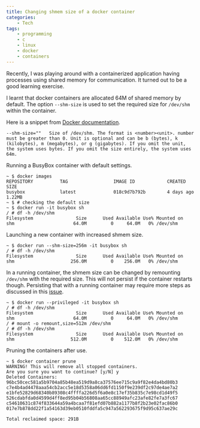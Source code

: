 ```yaml
---
title: Changing shmem size of a docker container
categories:
    - Tech
tags:
    - programming
    - c
    - linux
    - docker
    - containers
---
```


Recently, I was playing around with a containerized application having processes using shared memory for communication. It turned out to be a good learning exercise.

I learnt that docker containers are allocated 64M of shared memory by default. The option `--shm-size` is used to set the required size for `/dev/shm` within the container.

Here is a snippet from [Docker documentation](https://docs.docker.com/engine/reference/run/).

```text
--shm-size=""   Size of /dev/shm. The format is <number><unit>. number must be greater than 0. Unit is optional and can be b (bytes), k (kilobytes), m (megabytes), or g (gigabytes). If you omit the unit, the system uses bytes. If you omit the size entirely, the system uses 64m.
```

Running a BusyBox container with default settings.

```text
~ $ docker images
REPOSITORY          TAG                 IMAGE ID            CREATED             SIZE
busybox             latest              018c9d7b792b        4 days ago          1.22MB
~ $ # checking the default size
~ $ docker run -it busybox sh
/ # df -h /dev/shm
Filesystem                Size      Used Available Use% Mounted on
shm                      64.0M         0     64.0M   0% /dev/shm
```

Launching a new container with increased shmem size.

```text
~ $ docker run --shm-size=256m -it busybox sh
/ # df -h /dev/shm
Filesystem                Size      Used Available Use% Mounted on
shm                     256.0M         0    256.0M   0% /dev/shm
```

In a running container, the shmem size can be changed by remounting `/dev/shm` with the required size. This will not persist if the container restarts though. Persisting that with a running container may require more steps as discussed in this [issue](https://github.com/docker/cli/issues/1278).

```text
~ $ docker run --privileged -it busybox sh
/ # df -h /dev/shm
Filesystem                Size      Used Available Use% Mounted on
shm                      64.0M         0     64.0M   0% /dev/shm
/ # mount -o remount,size=512m /dev/shm
/ # df -h /dev/shm
Filesystem                Size      Used Available Use% Mounted on
shm                     512.0M         0    512.0M   0% /dev/shm
```

Pruning the containers after use.

```text
~ $ docker container prune
WARNING! This will remove all stopped containers.
Are you sure you want to continue? [y/N] y
Deleted Containers:
96bc50cec581a5b9704a85b48ea519d9a8ca37576ee715c9a9f82e4da4bd80b3
c7e4b4ad4478aaa54cb2acc5e18d5358a06dd6fd1150f9e239df2c97de4ae7a2
e1bfe52829d68340b89308c4ffffa226d5f6a0e8c17ef35b835c7e98cd1d49f5
526cdabfda0d4599d4ff8ed95b04b56808aa65cc88949afc23afe82fe7a3fc67
c54610631c874f833644a59a4bcaa7f81efd07b882a1177b8f2b23e02fac86b0
017e7b878dd22f1a54163d39eb0510fddfa5c947a562293675f9d95c637ae29c

Total reclaimed space: 291B
```
